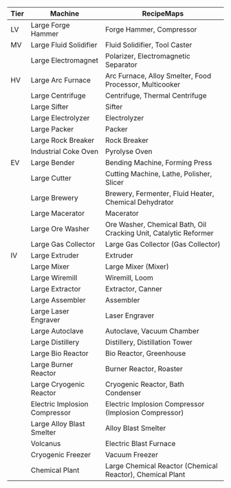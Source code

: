 | Tier | Machine                       | RecipeMaps                                                       |
|------|-------------------------------|------------------------------------------------------------------|
| LV   | Large Forge Hammer            | Forge Hammer, Compressor                                         |
| MV   | Large Fluid Solidifier        | Fluid Solidifier, Tool Caster                                    |
|      | Large Electromagnet           | Polarizer, Electromagnetic Separator                             |
| HV   | Large Arc Furnace             | Arc Furnace, Alloy Smelter, Food Processor, Multicooker          |
|      | Large Centrifuge              | Centrifuge, Thermal Centrifuge                                   |
|      | Large Sifter                  | Sifter                                                           |
|      | Large Electrolyzer            | Electrolyzer                                                     |
|      | Large Packer                  | Packer                                                           |
|      | Large Rock Breaker            | Rock Breaker                                                     |
|      | Industrial Coke Oven          | Pyrolyse Oven                                                    |
| EV   | Large Bender                  | Bending Machine, Forming Press                                   |
|      | Large Cutter                  | Cutting Machine, Lathe, Polisher, Slicer                         |
|      | Large Brewery                 | Brewery, Fermenter, Fluid Heater, Chemical Dehydrator            |
|      | Large Macerator               | Macerator                                                        |
|      | Large Ore Washer              | Ore Washer, Chemical Bath, Oil Cracking Unit, Catalytic Reformer |
|      | Large Gas Collector           | Large Gas Collector (Gas Collector)                              |
| IV   | Large Extruder                | Extruder                                                         |
|      | Large Mixer                   | Large Mixer (Mixer)                                              |
|      | Large Wiremill                | Wiremill, Loom                                                   |
|      | Large Extractor               | Extractor, Canner                                                |
|      | Large Assembler               | Assembler                                                        |
|      | Large Laser Engraver          | Laser Engraver                                                   |
|      | Large Autoclave               | Autoclave, Vacuum Chamber                                        |
|      | Large Distillery              | Distillery, Distillation Tower                                   |
|      | Large Bio Reactor             | Bio Reactor, Greenhouse                                          |
|      | Large Burner Reactor          | Burner Reactor, Roaster                                          |
|      | Large Cryogenic Reactor       | Cryogenic Reactor, Bath Condenser                                |
|      | Electric Implosion Compressor | Electric Implosion Compressor (Implosion Compressor)             |
|      | Large Alloy Blast Smelter     | Alloy Blast Smelter                                              |
|      | Volcanus                      | Electric Blast Furnace                                           |
|      | Cryogenic Freezer             | Vacuum Freezer                                                   |
|      | Chemical Plant                | Large Chemical Reactor (Chemical Reactor), Chemical Plant        |